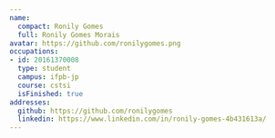 ```yaml
---
name:
  compact: Ronily Gomes
  full: Ronily Gomes Morais
avatar: https://github.com/ronilygomes.png
occupations:
- id: 20161370008
  type: student
  campus: ifpb-jp
  course: cstsi
  isFinished: true
addresses:
  github: https://github.com/ronilygomes
  linkedin: https://www.linkedin.com/in/ronily-gomes-4b431613a/
---
```

